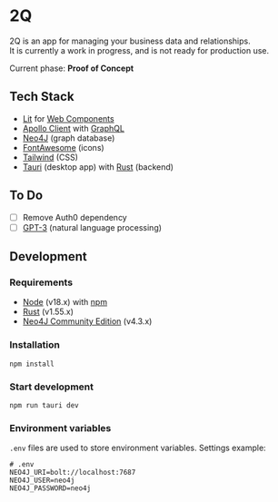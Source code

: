 # 2Q

2Q is an app for managing your business data and relationships.  
It is currently a work in progress, and is not ready for production use.

Current phase: **Proof of Concept**

## Tech Stack
* [Lit](https://lit.dev/) for [Web Components](https://developer.mozilla.org/en-US/docs/Web/Web_Components) 
* [Apollo Client](https://www.apollographql.com/docs/react/) with [GraphQL](https://graphql.org/)
* [Neo4J](https://neo4j.com/) (graph database)
* [FontAwesome](https://fontawesome.com/) (icons)
* [Tailwind](https://tailwindcss.com/) (CSS)
* [Tauri](https://tauri.studio/en/) (desktop app) with [Rust](https://www.rust-lang.org/) (backend)

## To Do
- [ ] Remove Auth0 dependency
- [ ] [GPT-3](https://openai.com/blog/openai-api/) (natural language processing)

## Development

### Requirements
 - [Node](https://nodejs.org/en/) (v18.x) with [npm](https://www.npmjs.com/)
 - [Rust](https://www.rust-lang.org/) (v1.55.x)
 - [Neo4J Community Edition](https://neo4j.com/download-center/#community) (v4.3.x)

### Installation
	npm install

### Start development
	npm run tauri dev

### Environment variables
`.env` files are used to store environment variables. Settings example:

	# .env
	NEO4J_URI=bolt://localhost:7687
	NEO4J_USER=neo4j
	NEO4J_PASSWORD=neo4j